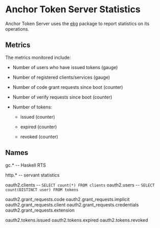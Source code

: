 Anchor Token Server Statistics
==============================

Anchor Token Server uses the [ekg][] package to report statistics on its
operations.

[ekg]: https://hackage.haskell.org/package/ekg

Metrics
-------

The metrics monitored include:

- Number of users who have issued tokens (gauge)

- Number of registered clients/services (gauge)

- Number of code grant requests since boot (counter)

- Number of verify requests since boot (counter)

- Number of tokens:

    - issued (counter)

    - expired (counter)

    - revoked (counter)

Names
-----

gc.* -- Haskell RTS

http.* -- servant statistics

oauth2.clients -- `SELECT count(*) FROM clients`
oauth2.users   -- `SELECT count(DISTINCT user) FROM tokens`

oauth2.grant_requests.code
oauth2.grant_requests.implicit
oauth2.grant_requests.client
oauth2.grant_requests.credentials
oauth2.grant_requests.extension

oauth2.tokens.issued
oauth2.tokens.expired
oauth2.tokens.revoked

